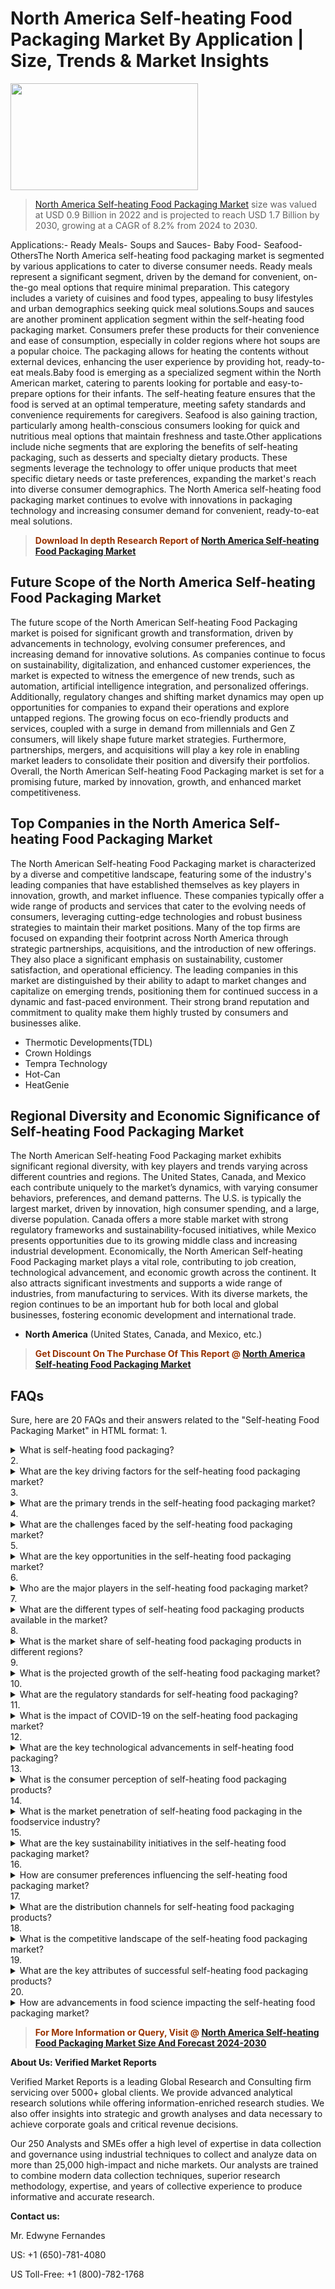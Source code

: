 <p><h1>North America Self-heating Food Packaging Market By Application | Size, Trends & Market Insights</h1><p><img class="aligncenter size-medium wp-image-105565" src="https://ffe5etoiles.com/wp-content/uploads/2025/01/MST7-300x171.png" alt="" width="300" height="171" /></p><blockquote><p><a href="https://www.verifiedmarketreports.com/download-sample/?rid=608104&utm_source=Github-NA&utm_medium=389" target="_blank">North America Self-heating Food Packaging Market</a> size was valued at USD 0.9 Billion in 2022 and is projected to reach USD 1.7 Billion by 2030, growing at a CAGR of 8.2% from 2024 to 2030.</p></blockquote>Applications:- Ready Meals- Soups and Sauces- Baby Food- Seafood- OthersThe North America self-heating food packaging market is segmented by various applications to cater to diverse consumer needs. Ready meals represent a significant segment, driven by the demand for convenient, on-the-go meal options that require minimal preparation. This category includes a variety of cuisines and food types, appealing to busy lifestyles and urban demographics seeking quick meal solutions.Soups and sauces are another prominent application segment within the self-heating food packaging market. Consumers prefer these products for their convenience and ease of consumption, especially in colder regions where hot soups are a popular choice. The packaging allows for heating the contents without external devices, enhancing the user experience by providing hot, ready-to-eat meals.Baby food is emerging as a specialized segment within the North American market, catering to parents looking for portable and easy-to-prepare options for their infants. The self-heating feature ensures that the food is served at an optimal temperature, meeting safety standards and convenience requirements for caregivers. Seafood is also gaining traction, particularly among health-conscious consumers looking for quick and nutritious meal options that maintain freshness and taste.Other applications include niche segments that are exploring the benefits of self-heating packaging, such as desserts and specialty dietary products. These segments leverage the technology to offer unique products that meet specific dietary needs or taste preferences, expanding the market's reach into diverse consumer demographics. The North America self-heating food packaging market continues to evolve with innovations in packaging technology and increasing consumer demand for convenient, ready-to-eat meal solutions.</p><blockquote><p><span style="color: #993300;"><strong>Download In depth Research Report of <a href="https://www.verifiedmarketreports.com/download-sample/?rid=608104&utm_source=Github-NA&utm_medium=389">North America Self-heating Food Packaging Market</a></strong></span></p></blockquote><h2>Future Scope of the North America Self-heating Food Packaging Market</h2><p>The future scope of the North American Self-heating Food Packaging market is poised for significant growth and transformation, driven by advancements in technology, evolving consumer preferences, and increasing demand for innovative solutions. As companies continue to focus on sustainability, digitalization, and enhanced customer experiences, the market is expected to witness the emergence of new trends, such as automation, artificial intelligence integration, and personalized offerings. Additionally, regulatory changes and shifting market dynamics may open up opportunities for companies to expand their operations and explore untapped regions. The growing focus on eco-friendly products and services, coupled with a surge in demand from millennials and Gen Z consumers, will likely shape future market strategies. Furthermore, partnerships, mergers, and acquisitions will play a key role in enabling market leaders to consolidate their position and diversify their portfolios. Overall, the North American Self-heating Food Packaging market is set for a promising future, marked by innovation, growth, and enhanced market competitiveness.</p><h2>Top Companies in the North America Self-heating Food Packaging Market</h2><p>The North American Self-heating Food Packaging market is characterized by a diverse and competitive landscape, featuring some of the industry's leading companies that have established themselves as key players in innovation, growth, and market influence. These companies typically offer a wide range of products and services that cater to the evolving needs of consumers, leveraging cutting-edge technologies and robust business strategies to maintain their market positions. Many of the top firms are focused on expanding their footprint across North America through strategic partnerships, acquisitions, and the introduction of new offerings. They also place a significant emphasis on sustainability, customer satisfaction, and operational efficiency. The leading companies in this market are distinguished by their ability to adapt to market changes and capitalize on emerging trends, positioning them for continued success in a dynamic and fast-paced environment. Their strong brand reputation and commitment to quality make them highly trusted by consumers and businesses alike.</p><p><ul><li>Thermotic Developments(TDL) </li><li> Crown Holdings </li><li> Tempra Technology </li><li> Hot-Can </li><li> HeatGenie</li></ul></p><h2>Regional Diversity and Economic Significance of Self-heating Food Packaging Market</h2><p>The North American Self-heating Food Packaging market exhibits significant regional diversity, with key players and trends varying across different countries and regions. The United States, Canada, and Mexico each contribute uniquely to the market’s dynamics, with varying consumer behaviors, preferences, and demand patterns. The U.S. is typically the largest market, driven by innovation, high consumer spending, and a large, diverse population. Canada offers a more stable market with strong regulatory frameworks and sustainability-focused initiatives, while Mexico presents opportunities due to its growing middle class and increasing industrial development. Economically, the North American Self-heating Food Packaging market plays a vital role, contributing to job creation, technological advancement, and economic growth across the continent. It also attracts significant investments and supports a wide range of industries, from manufacturing to services. With its diverse markets, the region continues to be an important hub for both local and global businesses, fostering economic development and international trade.</p><ul> <li><strong>North America</strong> (United States, Canada, and Mexico, etc.)</li></ul><blockquote><p><span style="color: #993300;"><strong>Get Discount On The Purchase Of This Report @ <a href="https://www.verifiedmarketreports.com/ask-for-discount/?rid=608104&utm_source=Github-NA&utm_medium=389">North America Self-heating Food Packaging Market</a></strong></span></p></blockquote><h2>FAQs</h2><p>Sure, here are 20 FAQs and their answers related to the "Self-heating Food Packaging Market" in HTML format: 1. <details> <summary>What is self-heating food packaging?</div><div></summary> Self-heating food packaging is a type of packaging that heats food without the need for an external heat source.</details>2. <details> <summary>What are the key driving factors for the self-heating food packaging market?</div><div></summary> The key driving factors for the self-heating food packaging market include convenience, portability, and the increasing demand for on-the-go food products.</details>3. <details> <summary>What are the primary trends in the self-heating food packaging market?</div><div></summary> The primary trends in the self-heating food packaging market include the use of eco-friendly materials and the integration of advanced heating technologies.</details>4. <details> <summary>What are the challenges faced by the self-heating food packaging market?</div><div></summary> The challenges faced by the self-heating food packaging market include the high cost of production and the need for continuous technological advancements.</details>5. <details> <summary>What are the key opportunities in the self-heating food packaging market?</div><div></summary> The key opportunities in the self-heating food packaging market include the growing demand for ready-to-eat meals and the expansion of the food delivery industry.</details>6. <details> <summary>Who are the major players in the self-heating food packaging market?</div><div></summary> The major players in the self-heating food packaging market include HeatGen, Oceania, and HotCan.</details>7. <details> <summary>What are the different types of self-heating food packaging products available in the market?</div><div></summary> The different types of self-heating food packaging products available in the market include cans, pouches, and trays.</details>8. <details> <summary>What is the market share of self-heating food packaging products in different regions?</div><div></summary> The market share of self-heating food packaging products varies by region, with the highest demand in North America and Europe.</details>9. <details> <summary>What is the projected growth of the self-heating food packaging market?</div><div></summary> The projected growth of the self-heating food packaging market is expected to reach $xx billion by 2025.</details>10. <details> <summary>What are the regulatory standards for self-heating food packaging?</div><div></summary> The regulatory standards for self-heating food packaging vary by region and often include safety and quality requirements.</details>11. <details> <summary>What is the impact of COVID-19 on the self-heating food packaging market?</div><div></summary> The impact of COVID-19 on the self-heating food packaging market has led to an increased demand for ready-to-eat meals and a shift towards online food delivery services.</details>12. <details> <summary>What are the key technological advancements in self-heating food packaging?</div><div></summary> The key technological advancements in self-heating food packaging include the use of advanced heating elements and smart packaging solutions.</details>13. <details> <summary>What is the consumer perception of self-heating food packaging products?</div><div></summary> Consumer perception of self-heating food packaging products is generally positive, with an emphasis on the convenience and practicality of such products.</details>14. <details> <summary>What is the market penetration of self-heating food packaging in the foodservice industry?</div><div></summary> The market penetration of self-heating food packaging in the foodservice industry is growing, with an increasing adoption by restaurants and catering services.</details>15. <details> <summary>What are the key sustainability initiatives in the self-heating food packaging market?</div><div></summary> The key sustainability initiatives in the self-heating food packaging market include the use of recyclable materials and the reduction of carbon footprint in production processes.</details>16. <details> <summary>How are consumer preferences influencing the self-heating food packaging market?</div><div></summary> Consumer preferences are influencing the self-heating food packaging market by driving demand for healthy and environmentally friendly packaging solutions.</details>17. <details> <summary>What are the distribution channels for self-heating food packaging products?</div><div></summary> The distribution channels for self-heating food packaging products include supermarkets, convenience stores, and online retailers.</details>18. <details> <summary>What is the competitive landscape of the self-heating food packaging market?</div><div></summary> The competitive landscape of the self-heating food packaging market is characterized by the presence of both established companies and new entrants innovating in the space.</details>19. <details> <summary>What are the key attributes of successful self-heating food packaging products?</div><div></summary> The key attributes of successful self-heating food packaging products include fast heating time, long shelf life, and a wide variety of food options.</details>20. <details> <summary>How are advancements in food science impacting the self-heating food packaging market?</div><div></summary> Advancements in food science are impacting the self-heating food packaging market by enabling the development of new heating technologies and food preservation methods.</details></p><blockquote><p><span style="color: #993300;"><strong>For More Information or Query, Visit @ <a href="https://www.verifiedmarketreports.com/product/self-heating-food-packaging-market/">North America Self-heating Food Packaging Market Size And Forecast 2024-2030</a></strong></span></p></blockquote><p><strong>About Us: Verified Market Reports</strong></p><p>Verified Market Reports is a leading Global Research and Consulting firm servicing over 5000+ global clients. We provide advanced analytical research solutions while offering information-enriched research studies. We also offer insights into strategic and growth analyses and data necessary to achieve corporate goals and critical revenue decisions.</p><p>Our 250 Analysts and SMEs offer a high level of expertise in data collection and governance using industrial techniques to collect and analyze data on more than 25,000 high-impact and niche markets. Our analysts are trained to combine modern data collection techniques, superior research methodology, expertise, and years of collective experience to produce informative and accurate research.</p><p><strong>Contact us:</strong></p><p>Mr. Edwyne Fernandes</p><p>US: +1 (650)-781-4080</p><p>US Toll-Free: +1 (800)-782-1768</p>
